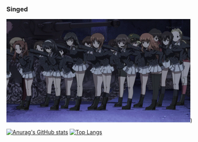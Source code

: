 ### Singed
![Alt Text](https://github.com/FongBiostats/FongBiostats/blob/main/139238.gif))

[![Anurag's GitHub stats](https://github-readme-stats.vercel.app/api?username=FongBiostats)](https://github.com/anuraghazra/github-readme-stats)
[![Top Langs](https://github-readme-stats.vercel.app/api/top-langs/?username=FongBiostats&langs_count=8)](https://github.com/anuraghazra/github-readme-stats)
